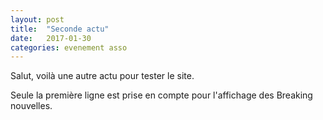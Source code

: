 ```yaml
---
layout: post
title:  "Seconde actu"
date:   2017-01-30 
categories: evenement asso
---
```


Salut, voilà une autre actu pour tester le site.

Seule la première ligne est prise en compte pour l'affichage des Breaking nouvelles.
